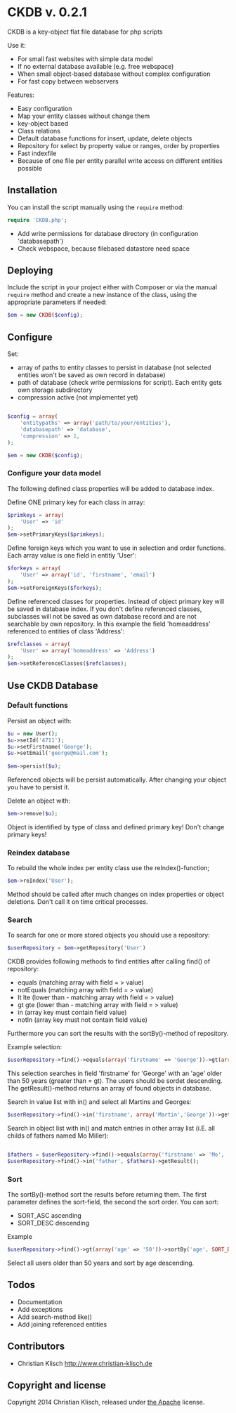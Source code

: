 # CKDB v. 0.2.1

CKDB is a key-object flat file database for php scripts

Use it:
* For small fast websites with simple data model
* If no external database available (e.g. free webspace)
* When small object-based database without complex configuration
* For fast copy between webservers

Features:
* Easy configuration
* Map your entity classes without change them
* key-object based
* Class relations
* Default database functions for insert, update, delete objects
* Repository for select by property value or ranges, order by properties
* Fast indexfile 
* Because of one file per entity parallel write access on different entities possible

## Installation

You can install the script manually using the `require` method:

```php
require 'CKDB.php';
```

* Add write permissions for database directory (in configuration 'databasepath')
* Check webspace, because filebased datastore need space

## Deploying

Include the script in your project either with Composer or via the manual `require` method and create a new instance of the class, using the appropriate parameters if needed:

```php
$em = new CKDB($config);
```

## Configure

Set:
*  array of paths to entity classes to persist in database (not selected entities won't be saved as own record in database)
*  path of database (check write permissions for script). Each entity gets own storage subdirectory
*  compression active (not implementet yet)

```php

$config = array(
    'entitypaths' => array('path/to/your/entities'),
    'databasepath' => 'database',
    'compression' => 1,
);

$em = new CKDB($config);
```

### Configure your data model

The following defined class properties will be added to database index.

Define ONE primary key for each class in array:
```php
$primkeys = array(
    'User' => 'id'
);
$em->setPrimaryKeys($primkeys);
```

Define foreign keys which you want to use in selection and order functions. Each array value is one field in entitiy 'User':
```php
$forkeys = array(
    'User' => array('id', 'firstname', 'email')
);
$em->setForeignKeys($forkeys);
```

Define referenced classes for properties. Instead of object primary key will be saved in database index.
If you don't define referenced classes, subclasses will not be saved as own database record and are not searchable by own repository.
In this example the field 'homeaddress' referenced to entities of class 'Address':
```php
$refclasses = array(
    'User' => array('homeaddress' => 'Address')
);
$em->setReferenceClasses($refclasses);
```


## Use CKDB Database

### Default functions

Persist an object with:
```php
$u = new User();
$u->setId('4711'); 
$u->setFirstname('George');
$u->setEmail('george@mail.com');  
                 
$em->persist($u);
```
Referenced objects will be persist automatically. After changing your object you have to persist it.

Delete an object with:
```php                 
$em->remove($u);
```
Object is identified by type of class and defined primary key! Don't change primary keys!


### Reindex database

To rebuild the whole index per entity class use the reIndex()-function;
```php
$em->reIndex('User');                                                  
```

Method should be called after much changes on index properties or object deletions. Don't call it on time critical processes.

### Search

To search for one or more stored objects you should use a repository:
```php
$userRepository = $em->getRepository('User')                                                
```

CKDB provides following methods to find entities after calling find() of repository:
* equals (matching array with field = > value)
* notEquals (matching array with field = > value)
* lt lte (lower than - matching array with field = > value)
* gt gte (lower than - matching array with field = > value)
* in (array key must contain field value)
* notIn (array key must not contain field value)

Furthermore you can sort the results with the sortBy()-method of repository.

Example selection:
```php
$userRepository->find()->equals(array('firstname' => 'George'))->gt(array('age' => '50'))->sortBy('age', SORT_DESC)->getResult();                                             
```
This selection searches in field 'firstname' for 'George' with an 'age' older than 50 years (greater than = gt). The users should be sordet descending. The getResult()-method returns an array of found objects in database.

Search in value list with in() and select all Martins and Georges:
```php
$userRepository->find()->in('firstname', array('Martin','George'))->getResult();                                             
```

Search in object list with in() and match entries in other array list (i.E. all childs of fathers named Mo Miller):
```php

$fathers = $userRepository->find()->equals(array('firstname' => 'Mo', 'lastname' => 'Miller'))->getResult();    
$userRepository->find()->in('father', $fathers)->getResult();                                             
```

### Sort

The sortBy()-method sort the results before returning them. The first parameter defines the sort-field, the second the sort order. You can sort:
* SORT_ASC ascending
* SORT_DESC descending

Example
```php
$userRepository->find()->gt(array('age' => '50'))->sortBy('age', SORT_DESC)->getResult();  
```
Select all users older than 50 years and sort by age descending.

## Todos
* Documentation
* Add exceptions
* Add search-method like()
* Add joining referenced entities

## Contributors

* Christian Klisch http://www.christian-klisch.de


## Copyright and license

Copyright 2014 Christian Klisch, released under [the Apache](LICENSE) license.
